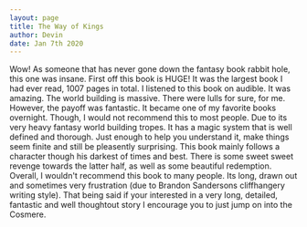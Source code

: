 ```yaml
---
layout: page
title: The Way of Kings
author: Devin
date: Jan 7th 2020
---
```

  Wow! As someone that has never gone down the fantasy book rabbit hole, this one was insane. First off this book is HUGE! It was the largest book I had ever read, 1007 pages in total. I listened to this book on audible. It was amazing. The world building is massive. There were lulls for sure, for me. However, the payoff was fantastic. It became one of my favorite books overnight. Though, I would not recommend this to most people. Due to its very heavy fantasy world building tropes. It has a magic system that is well defined and thorough. Just enough to help you understand it, make things seem finite and still be pleasently surprising. This book mainly follows a character though his darkest of times and best. There is some sweet sweet revenge towards the latter half, as well as some beautiful redemption. Overall, I wouldn't recommend this book to many people. Its long, drawn out and sometimes very frustration (due to Brandon Sandersons cliffhangery writing style). That being said if your interested in a very long, detailed, fantastic and well thoughtout story I encourage you to just jump on into the Cosmere.
